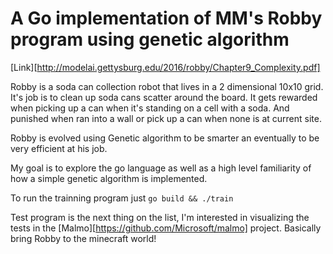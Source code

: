# A Go implementation of MM's Robby program using genetic algorithm

[Link][http://modelai.gettysburg.edu/2016/robby/Chapter9_Complexity.pdf]

Robby is a soda can collection robot that lives in a 2 dimensional 10x10 grid. It's job is to clean up soda cans scatter around the board. It gets rewarded when picking up a can when it's standing on a cell with a soda. And punished when ran into a wall or pick up a can when none is at current site.

Robby is evolved using Genetic algorithm to be smarter an eventually to be very efficient at his job.

My goal is to explore the go language as well as a high level familiarity of how a simple genetic algorithm is implemented. 

To run the trainning program just ```go build && ./train```

Test program is the next thing on the list, I'm interested in visualizing the tests in the [Malmo][https://github.com/Microsoft/malmo] project. Basically bring Robby to the minecraft world!